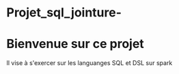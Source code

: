 # Projet_sql_jointure-  
# Bienvenue sur ce projet  
Il vise à s'exercer sur les languanges SQL et DSL sur spark
